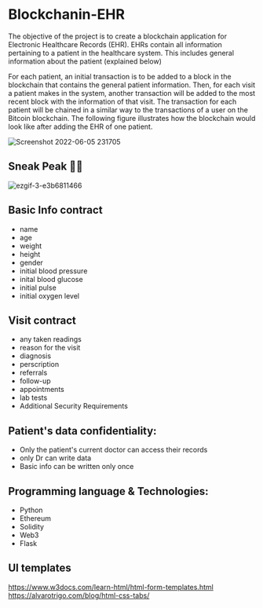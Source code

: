 # Blockchanin-EHR
The objective of the project is to create a blockchain application for Electronic Healthcare Records (EHR).
EHRs contain all information pertaining to a patient in the healthcare system. This includes general information about the patient (explained below)

For each patient, an initial transaction is to be added to a block in the blockchain that contains the general patient information. 
Then, for each visit a patient makes in the system, another transaction will be added to the most recent block with the information of that visit.
The transaction for each patient will be chained in a similar way to the transactions of a user on the Bitcoin blockchain. 
The following figure illustrates how the blockchain would look like after adding the EHR of one patient.

![Screenshot 2022-06-05 231705](https://user-images.githubusercontent.com/47950134/172070968-f5306204-084c-4309-9ff1-b65a4ab58c80.png)

## Sneak Peak 👀🤓
![ezgif-3-e3b6811466](https://user-images.githubusercontent.com/47950134/173246138-e345cb88-9d60-4cd7-9fc7-853199667835.gif)


## Basic Info contract
- name
- age
- weight
- height
- gender
- initial blood pressure
- inital blood glucose
- initial pulse
- initial oxygen level

## Visit contract
- any taken readings
- reason for the visit
- diagnosis
- perscription
- referrals
- follow-up
- appointments
- lab tests
- Additional Security Requirements

## Patient's data confidentiality:
- Only the patient's current doctor can access their records
- only Dr can write data
- Basic info can be written only once

## Programming language & Technologies:
- Python
- Ethereum
- Solidity
- Web3
- Flask

## UI templates
https://www.w3docs.com/learn-html/html-form-templates.html
https://alvarotrigo.com/blog/html-css-tabs/
